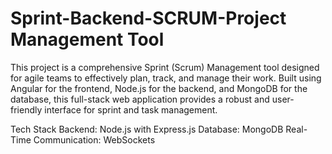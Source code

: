 # Sprint-Backend-SCRUM-Project Management Tool

This project is a comprehensive Sprint (Scrum) Management tool designed for agile teams to effectively plan, track, and manage their work. Built using Angular for the frontend, Node.js for the backend, and MongoDB for the database, this full-stack web application provides a robust and user-friendly interface for sprint and task management. 

Tech Stack
Backend: Node.js with Express.js
Database: MongoDB
Real-Time Communication: WebSockets
